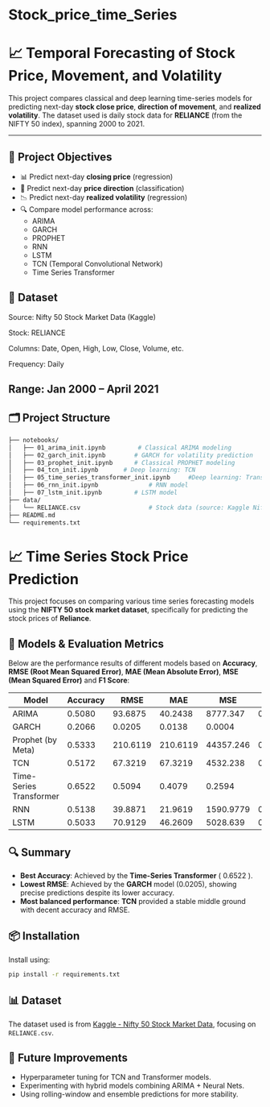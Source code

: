 # Stock_price_time_Series
# 📈 Temporal Forecasting of Stock Price, Movement, and Volatility

This project compares classical and deep learning time-series models for predicting next-day **stock close price**, **direction of movement**, and **realized volatility**. The dataset used is daily stock data for **RELIANCE** (from the NIFTY 50 index), spanning 2000 to 2021.

---

## 🚀 Project Objectives

- 📊 Predict next-day **closing price** (regression)
- 🔁 Predict next-day **price direction** (classification)
- 📉 Predict next-day **realized volatility** (regression)
- 🔍 Compare model performance across:
  - ARIMA
  - GARCH
  - PROPHET
  - RNN
  - LSTM
  - TCN (Temporal Convolutional Network)
  - Time Series Transformer

## 📅 Dataset
Source: Nifty 50 Stock Market Data (Kaggle)

Stock: RELIANCE

Columns: Date, Open, High, Low, Close, Volume, etc.

Frequency: Daily

Range: Jan 2000 – April 2021
---

## 🗂️ Project Structure

```bash
├── notebooks/
│   ├── 01_arima_init.ipynb         # Classical ARIMA modeling
│   ├── 02_garch_init.ipynb        # GARCH for volatility prediction
│   ├── 03_prophet_init.ipynb      # Classical PROPHET modeling
│   ├── 04_tcn_init.ipynb       # Deep learning: TCN
│   ├── 05_time_series_transformer_init.ipynb     #Deep learning: Transformer
│   ├── 06_rnn_init.ipynb              # RNN model
│   ├── 07_lstm_init.ipynb         # LSTM model
├── data/
│   └── RELIANCE.csv                   # Stock data (source: Kaggle Nifty 50)
├── README.md
└── requirements.txt
```
# 📈 Time Series Stock Price Prediction

This project focuses on comparing various time series forecasting models using the **NIFTY 50 stock market dataset**, specifically for predicting the stock prices of **Reliance**.

## 🧪 Models & Evaluation Metrics

Below are the performance results of different models based on **Accuracy**, **RMSE (Root Mean Squared Error)**, **MAE (Mean Absolute Error)**, **MSE (Mean Squared Error)** and **F1 Score**:

| Model                    | Accuracy |   RMSE    |    MAE   |    MSE   |    F1   |
|--------------------------|----------|-----------|----------|----------|---------|
| ARIMA                    | 0.5080   | 93.6875   | 40.2438  | 8777.347 | 0.5000  |
| GARCH                    | 0.2066   | 0.0205    | 0.0138   | 0.0004   |         |
| Prophet (by Meta)        | 0.5333   | 210.6119  | 210.6119 | 44357.246| 0.5333  |
| TCN                      | 0.5172   | 67.3219   | 67.3219  | 4532.238 | 0.5172  |
| Time-Series Transformer  | 0.6522   | 0.5094    | 0.4079   | 0.2594   |         |
| RNN                      |  0.5138  | 39.8871   | 21.9619  | 1590.9779| 0.6826  |
| LSTM                     | 0.5033   | 70.9129   | 46.2609  | 5028.639 | 0.3336  |

## 🔍 Summary

- **Best Accuracy**: Achieved by the **Time-Series Transformer** (	0.6522 ).
- **Lowest RMSE**: Achieved by the **GARCH** model (0.0205), showing precise predictions despite its lower accuracy.
- **Most balanced performance**: **TCN** provided a stable middle ground with decent accuracy and RMSE.

## 📦 Installation

Install using:

```bash
pip install -r requirements.txt
```

## 📊 Dataset
The dataset used is from [Kaggle - Nifty 50 Stock Market Data](https://www.kaggle.com/datasets/rohanrao/nifty50-stock-market-data), focusing on `RELIANCE.csv`.

## 🚀 Future Improvements
- Hyperparameter tuning for TCN and Transformer models.
- Experimenting with hybrid models combining ARIMA + Neural Nets.
- Using rolling-window and ensemble predictions for more stability.

